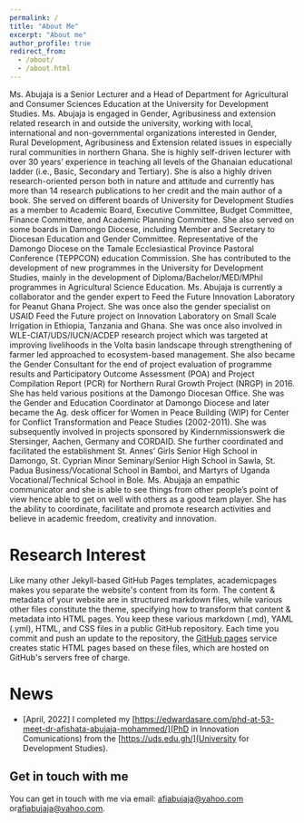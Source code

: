 ```yaml
---
permalink: /
title: "About Me"
excerpt: "About me"
author_profile: true
redirect_from: 
  - /about/
  - /about.html
---
```

Ms. Abujaja is a Senior Lecturer and a Head of Department for Agricultural and Consumer Sciences Education at the University for Development Studies. Ms. Abujaja is engaged in Gender, Agribusiness and extension related research in and outside the university, working with local, international and non-governmental organizations interested in Gender, Rural Development, Agribusiness and Extension related issues in especially rural communities in northern Ghana.  She is highly self-driven lecturer with over 30 years’ experience in teaching all levels of the Ghanaian educational ladder (i.e., Basic, Secondary and Tertiary). She is also a highly driven research-oriented person both in nature and attitude and currently has more than 14 research publications to her credit and the main author of a book. She served on different boards of University for Development Studies as a member to Academic Board, Executive Committee, Budget Committee, Finance Committee, and Academic Planning Committee. She also served on some boards in Damongo Diocese, including Member and Secretary to Diocesan Education and Gender Committee. Representative of the Damongo Diocese on the Tamale Ecclesiastical Province Pastoral Conference (TEPPCON) education Commission. She has contributed to the development of new programmes in the University for Development Studies, mainly in the development of Diploma/Bachelor/MED/MPhil programmes in Agricultural Science Education. Ms. Abujaja is currently a collaborator and the gender expert to Feed the Future Innovation Laboratory for Peanut Ghana Project. She was once also the gender specialist on USAID Feed the Future project on Innovation Laboratory on Small Scale Irrigation in Ethiopia, Tanzania and Ghana. She was once also involved in WLE-CIAT/UDS/IUCN/ACDEP research project which was targeted at improving livelihoods in the Volta basin landscape through strengthening of farmer led approached to ecosystem-based management.  She also became the Gender Consultant for the end of project evaluation of programme results and Participatory Outcome Assessment (POA) and Project Compilation Report (PCR) for Northern Rural Growth Project (NRGP) in 2016. She has held various positions at the Damongo Diocesan Office. She was the Gender and Education Coordinator at Damongo Diocese and later became the Ag. desk officer for Women in Peace Building (WIP) for Center for Conflict Transformation and Peace Studies (2002-2011). She was subsequently involved in projects sponsored by Kindernmissionswerk die Stersinger, Aachen, Germany and CORDAID.  She further coordinated and facilitated the establishment St. Annes’ Girls Senior High School in Damongo, St. Cyprian Minor Seminary/Senior High School in Sawla, St. Padua Business/Vocational School in Bamboi, and Martyrs of Uganda Vocational/Technical School in Bole. Ms. Abujaja an empathic communicator and she is able to see things from other people’s point of view hence able to get on well with others as a good team player. She has the ability to coordinate, facilitate and promote research activities and believe in academic freedom, creativity and innovation.

Research Interest
======
Like many other Jekyll-based GitHub Pages templates, academicpages makes you separate the website's content from its form. The content & metadata of your website are in structured markdown files, while various other files constitute the theme, specifying how to transform that content & metadata into HTML pages. You keep these various markdown (.md), YAML (.yml), HTML, and CSS files in a public GitHub repository. Each time you commit and push an update to the repository, the [GitHub pages](https://pages.github.com/) service creates static HTML pages based on these files, which are hosted on GitHub's servers free of charge.


News
======

* [April, 2022] I completed my [https://edwardasare.com/phd-at-53-meet-dr-afishata-abujaja-mohammed/](PhD in Innovation Comunications) from the [https://uds.edu.gh/](University for Development Studies).  



Get in touch with me
------
You can get in touch with me via email: [afiabujaja@yahoo.com](afiabujaja@yahoo.com) or[afiabujaja@yahoo.com](mabujaja@uds.edu.gh).
